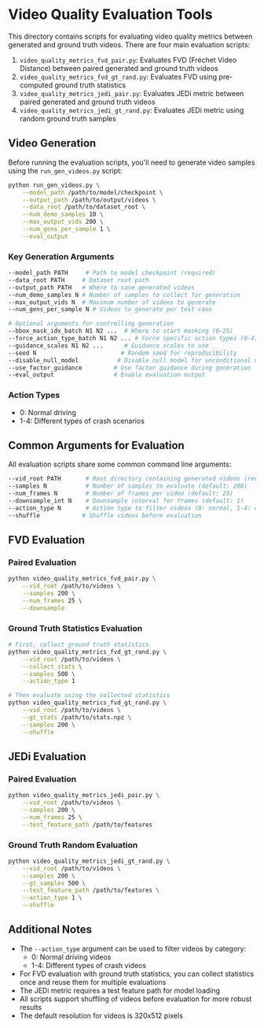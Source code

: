 # Video Quality Evaluation Tools

This directory contains scripts for evaluating video quality metrics between generated and ground truth videos. There are four main evaluation scripts:

1. `video_quality_metrics_fvd_pair.py`: Evaluates FVD (Fréchet Video Distance) between paired generated and ground truth videos
2. `video_quality_metrics_fvd_gt_rand.py`: Evaluates FVD using pre-computed ground truth statistics
3. `video_quality_metrics_jedi_pair.py`: Evaluates JEDi metric between paired generated and ground truth videos
4. `video_quality_metrics_jedi_gt_rand.py`: Evaluates JEDi metric using random ground truth samples

## Video Generation

Before running the evaluation scripts, you'll need to generate video samples using the `run_gen_videos.py` script:

```bash
python run_gen_videos.py \
    --model_path /path/to/model/checkpoint \
    --output_path /path/to/output/videos \
    --data_root /path/to/dataset_root \
    --num_demo_samples 10 \
    --max_output_vids 200 \
    --num_gens_per_sample 1 \
    --eval_output
```

### Key Generation Arguments

```bash
--model_path PATH     # Path to model checkpoint (required)
--data_root PATH     # Dataset root path
--output_path PATH   # Where to save generated videos
--num_demo_samples N # Number of samples to collect for generation
--max_output_vids N  # Maximum number of videos to generate
--num_gens_per_sample N # Videos to generate per test case

# Optional arguments for controlling generation
--bbox_mask_idx_batch N1 N2 ...  # Where to start masking (0-25)
--force_action_type_batch N1 N2 ... # Force specific action types (0-4)
--guidance_scales N1 N2 ...      # Guidance scales to use
--seed N                        # Random seed for reproducibility
--disable_null_model           # Disable null model for unconditional noise
--use_factor_guidance         # Use factor guidance during generation
--eval_output                 # Enable evaluation output
```

### Action Types
- 0: Normal driving
- 1-4: Different types of crash scenarios

## Common Arguments for Evaluation

All evaluation scripts share some common command line arguments:

```bash
--vid_root PATH       # Root directory containing generated videos (required)
--samples N           # Number of samples to evaluate (default: 200)
--num_frames N        # Number of frames per video (default: 25)
--downsample_int N    # Downsample interval for frames (default: 1)
--action_type N       # Action type to filter videos (0: normal, 1-4: crash types)
--shuffle            # Shuffle videos before evaluation
```

## FVD Evaluation

### Paired Evaluation
```bash
python video_quality_metrics_fvd_pair.py \
    --vid_root /path/to/videos \
    --samples 200 \
    --num_frames 25 \
    --downsample
```

### Ground Truth Statistics Evaluation
```bash
# First, collect ground truth statistics
python video_quality_metrics_fvd_gt_rand.py \
    --vid_root /path/to/videos \
    --collect_stats \
    --samples 500 \
    --action_type 1

# Then evaluate using the collected statistics
python video_quality_metrics_fvd_gt_rand.py \
    --vid_root /path/to/videos \
    --gt_stats /path/to/stats.npz \
    --samples 200 \
    --shuffle
```

## JEDi Evaluation

### Paired Evaluation
```bash
python video_quality_metrics_jedi_pair.py \
    --vid_root /path/to/videos \
    --samples 200 \
    --num_frames 25 \
    --test_feature_path /path/to/features
```

### Ground Truth Random Evaluation
```bash
python video_quality_metrics_jedi_gt_rand.py \
    --vid_root /path/to/videos \
    --samples 200 \
    --gt_samples 500 \
    --test_feature_path /path/to/features \
    --action_type 1 \
    --shuffle
```

## Additional Notes

- The `--action_type` argument can be used to filter videos by category:
  - 0: Normal driving videos
  - 1-4: Different types of crash videos
- For FVD evaluation with ground truth statistics, you can collect statistics once and reuse them for multiple evaluations
- The JEDi metric requires a test feature path for model loading
- All scripts support shuffling of videos before evaluation for more robust results
- The default resolution for videos is 320x512 pixels 
